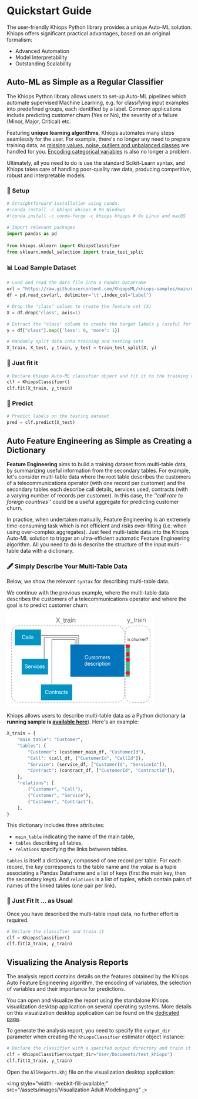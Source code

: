 # Quickstart Guide

The user-friendly Khiops Python library provides a unique Auto-ML solution. Khiops offers significant practical advantages, based on an original formalism: 

- Advanced Automation
- Model Interpretability
- Outstanding Scalability

## Auto-ML as Simple as a Regular Classifier 

The Khiops Python library allows users to set-up Auto-ML pipelines which automate supervised Machine Learning, e.g. for classifying input examples into predefined groups, each identified by a label. Common applications include predicting customer churn (Yes or No), the severity of a failure (Minor, Major, Critical) etc. 

Featuring **unique learning algorithms**, Khiops automates many steps seamlessly for the user. For example, there's no longer any need to prepare training data, as [missing values, noise, outliers and unbalanced classes][no_data_preparation] are handled for you. [Encoding categorical variables][encoding] is also no longer a problem. 

Ultimately, all you need to do is use the standard Scikit-Learn syntax, and Khiops takes care of handling poor-quality raw data, producing competitive, robust and interpretable models.  

[no_data_preparation]: ../advanced/Notebooks/No_data_Cleaning.ipynb
[encoding]: ../advanced/Notebooks/Optimal_Encoding.ipynb
[tuto]: https://khiopsml.github.io/khiops-python/tutorials/index.html


### 🔧 Setup


```python
# Straightforward installation using conda.
#!conda install -c khiops khiops # On Windows
#!conda install -c conda-forge -c khiops khiops # On Linux and macOS
```


```python
# Import relevant packages
import pandas as pd

from khiops.sklearn import KhiopsClassifier
from sklearn.model_selection import train_test_split
```

### 📊 Load Sample Dataset


```python
# Load and read the data file into a Pandas DataFrame
url = "https://raw.githubusercontent.com/KhiopsML/khiops-samples/main/Adult/Adult.txt"
df = pd.read_csv(url, delimiter='\t',index_col="Label")
```


```python
# Drop the "class" column to create the feature set (X)
X = df.drop("class", axis=1)
```


```python
# Extract the "class" column to create the target labels y (useful for performance analysis of the models)
y = df["class"].map({'less': 0, 'more': 1})
```


```python
# Randomly split data into training and testing sets
X_train, X_test, y_train, y_test = train_test_split(X, y)
```

### 🚀 Just fit it


```python
# Declare Khiops Auto-ML classifier object and fit it to the training dataset
clf = KhiopsClassifier()
clf.fit(X_train, y_train)
```

### 🔮 Predict 


```python
# Predict labels on the testing dataset
pred = clf.predict(X_test)
```

## Auto Feature Engineering as Simple as Creating a Dictionary 

**Feature Engineering** aims to build a training dataset from multi-table data, by summarizing useful information from the secondary tables. For example, let's consider multi-table data where the root table describes the customers of a telecommunications operator (with one record per customer) and the secondary tables each describe call details, services used, contracts (with a varying number of records per customer). In this case, the *''call rate to foreign countries''* could be a useful aggregate for predicting customer churn.

In practice, when undertaken manually, Feature Engineering is an extremely time-consuming task which is not efficient and risks over-fitting (i.e. when using over-complex aggregates). Just feed multi-table data into the Khiops Auto-ML solution to trigger an ultra-efficient automatic Feature Engineering algorithm. All you need to do is describe the structure of the input multi-table data with a dictionary.

### 🖋️ Simply Describe Your Multi-Table Data

Below, we show the relevant `syntax` for describing multi-table data. 

We continue with the previous example, where the multi-table data describes the customers of a telecommunications operator and where the goal is to predict customer churn:

<img src="/assets/images/simple_multi_table_data.png" style="width:400px;"/>

Khiops allows users to describe multi-table data as a Python dictionary (**a running sample is [available here][full_pipeline]**). Here's an example: 

[full_pipeline]: ../advanced/Notebooks/Use_in_any_ML_pipeline.ipynb

```python
X_train = {
    "main_table": "Customer",
    "tables": {
        "Customer": (customer_main_df, "CustomerId"),
        "Call": (call_df, ["CustomerId", "CallId"]),
        "Service": (service_df, ["CustomerId", "ServiceId"]),
        "Contract": (contract_df, ["CustomerId", "ContractId"]),
    },
    "relations": [
        ("Customer", "Call"),
        ("Customer", "Service"),
        ("Customer", "Contract"),
    ],
}
```

This dictionary includes three attributes: 

- `main_table` indicating the name of the main table,
- `tables` describing all tables, 
- `relations` specifying the links between tables. 

`tables` is itself a dictionary, composed of one record per table. For each record, the *key* corresponds to the table name and the *value* is a tuple associating a Pandas Dataframe and a list of keys (first the main key, then the secondary keys). And `relations` is a list of tuples, which contain pairs of names of the linked tables (one pair per link).

### 🚀 Just Fit It ... as Usual

Once you have described the multi-table input data, no further effort is required.


```python
# Declare the classifier and train it
clf = KhiopsClassifier()
clf.fit(X_train, y_train)
```

## Visualizing the Analysis Reports 

The analysis report contains details on the features obtained by the Khiops Auto Feature Engineering algorithm, the encoding of variables, the selection of variables and their importance for predictions. 

You can open and visualize the report using the standalone Khiops visualization desktop application on several operating systems. More details on this visualization desktop application can be found on the [dedicated page][visu]. 

[visu]: ../setup/visualization.md

To generate the analysis report, you need to specify the `output_dir` parameter when creating the `KhiopsClassifier` estimator object instance: 

```python
# Declare the classifier with a specifed output directory and train it
clf = KhiopsClassifier(output_dir="User/Documents/test_khiops")
clf.fit(X_train, y_train)
```

Open the `AllReports.khj` file on the visualization desktop application:

<img style="width: -webkit-fill-available;" src="/assets/images/Visualization Adult Modeling.png" ;></img>

